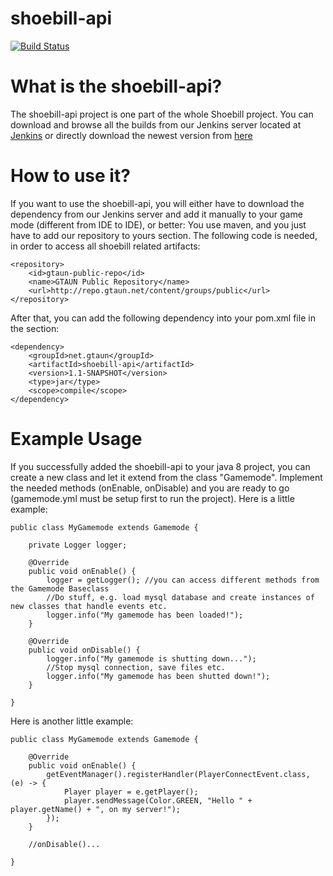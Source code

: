 # shoebill-api

[![Build Status](http://ci.gtaun.net/job/shoebill-api/badge/icon)](http://ci.gtaun.net/job/shoebill-api/)

# What is the shoebill-api?

The shoebill-api project is one part of the whole Shoebill project.
You can download and browse all the builds from our Jenkins server located at [Jenkins](http://ci.gtaun.net/)
or directly download the newest version from [here](http://ci.gtaun.net/job/shoebill-api/lastSuccessfulBuild/artifact/target/shoebill-api-1.1-SNAPSHOT.jar)

# How to use it?

If you want to use the shoebill-api, you will either have to download the dependency from our Jenkins server and add it manually to your game mode (different from IDE to IDE), or better: You use maven, and you just have to add our repository to yours <repository> section. The following code is needed, in order to access all shoebill related artifacts:

    <repository>
        <id>gtaun-public-repo</id>
        <name>GTAUN Public Repository</name>
        <url>http://repo.gtaun.net/content/groups/public</url>
    </repository>

After that, you can add the following dependency into your pom.xml file in the <dependencies> section:

    <dependency>
        <groupId>net.gtaun</groupId>
        <artifactId>shoebill-api</artifactId>
        <version>1.1-SNAPSHOT</version>
        <type>jar</type>
        <scope>compile</scope>
    </dependency>

# Example Usage

If you successfully added the shoebill-api to your java 8 project, you can create a new class and let it extend from the class "Gamemode". Implement the needed methods (onEnable, onDisable) and you are ready to go (gamemode.yml must be setup first to run the project). Here is a little example:

    public class MyGamemode extends Gamemode {
        
        private Logger logger;
        
        @Override
        public void onEnable() {
            logger = getLogger(); //you can access different methods from the Gamemode Baseclass
            //Do stuff, e.g. load mysql database and create instances of new classes that handle events etc.
            logger.info("My gamemode has been loaded!");
        }
        
        @Override
        public void onDisable() {
            logger.info("My gamemode is shutting down...");
            //Stop mysql connection, save files etc.
            logger.info("My gamemode has been shutted down!");
        }
        
    }
    
Here is another little example:

    public class MyGamemode extends Gamemode {
        
        @Override
        public void onEnable() {
            getEventManager().registerHandler(PlayerConnectEvent.class, (e) -> {
                Player player = e.getPlayer();
                player.sendMessage(Color.GREEN, "Hello " + player.getName() + ", on my server!");
            });
        }
        
        //onDisable()...
        
    }
